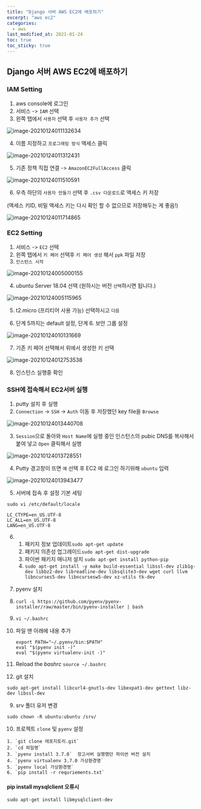 ```yaml
---
title: "Django 서버 AWS EC2에 배포하기"
excerpt: "aws ec2"
categories:
  - aws
last_modified_at: 2021-01-24
toc: true
toc_sticky: true
---
```


## Django 서버 AWS EC2에 배포하기

### IAM Setting

1. aws console에 로그인
2.  서비스 -> `IAM` 선택
3. 왼쪽 탭에서 `사용자` 선택 후 `사용자 추가` 선택

![image-20210124011132634](https://user-images.githubusercontent.com/17541671/105611080-98184f00-5df6-11eb-9342-a422b712f606.png)

4.  이름 지정하고 `프로그래밍 방식` 액세스 클릭

![image-20210124011312431](https://user-images.githubusercontent.com/17541671/105611071-8df65080-5df6-11eb-8bf3-94afba936e83.png)

5. 기존 정책 직접 연결 -> `AmazonEC2FullAccess` 클릭

![image-20210124011510591](https://user-images.githubusercontent.com/17541671/105611056-7cad4400-5df6-11eb-87b7-bcf041be80e4.png)

6.  우측 하단의 `사용자 만들기` 선택 후 `.csv 다운로드`로 액세스 키 저장

   (액세스 키ID, 비밀 액세스 키는 다시 확인 할 수 없으므로 저장해두는 게 좋음!)

![image-20210124011714865](https://user-images.githubusercontent.com/17541671/105611031-5c7d8500-5df6-11eb-87d8-7f6b6b5d4176.png)



### EC2 Setting

1.  서비스 -> `EC2` 선택
2.  왼쪽 탭에서 `키 페어` 선택후 `키 페어 생성` 해서 `ppk` 파일 저장
3. `인스턴스 시작`

![image-20210124005000155](https://user-images.githubusercontent.com/17541671/105611107-bed68580-5df6-11eb-82bd-33d010c84c1a.png)

4. ubuntu Server 18.04 선택 (원하시는 버전 `선택`하시면 됩니다.)

![image-20210124005115965](https://user-images.githubusercontent.com/17541671/105611389-55f00d00-5df8-11eb-95a1-c04ec68e3779.png)

5. t2.micro (프리티어 사용 가능) 선택하시고 `다음 `

6. 단계 5까지는 default 설정, 단계 6. 보안 그룹 설정

![image-20210124010131669](https://user-images.githubusercontent.com/17541671/105611088-a2d2e400-5df6-11eb-8db5-163f0767b360.png)

7.  기존 키 페어 선택해서 위에서 생성한 키 선택

![image-20210124012753538](https://user-images.githubusercontent.com/17541671/105611019-5091c300-5df6-11eb-9d58-325edc4770c3.png)

8. 인스턴스 실행중 확인



### SSH에 접속해서 EC2서버 실행

1. putty 설치 후 실행
2. `Connection` -> `SSH` -> `Auth` 이동 후 저장했던 key file을 `Browse`

![image-20210124013440708](https://user-images.githubusercontent.com/17541671/105611006-42dc3d80-5df6-11eb-880d-cb412e72efc0.png)

3. `Session`으로 돌아와 `Host Name`에 실행 중인 인스턴스의 pubic DNS를 복사해서 붙여 넣고 `Open` 클릭해서 실행

![image-20210124013728551](https://user-images.githubusercontent.com/17541671/105610993-36f07b80-5df6-11eb-9b61-f59bf0ce478a.png)

4. Putty 경고창이 뜨면 `예` 선택 후 EC2  에 로그인 하기위해 `ubuntu` 입력

![image-20210124013943477](https://user-images.githubusercontent.com/17541671/105610989-2b9d5000-5df6-11eb-9536-e8cb4e9d50c5.png)

5.  서버에 접속 후 설정 기본 세팅

   `sudo vi /etc/default/locale`

   ```
   LC_CTYPE=en_US.UTF-8
   LC_ALL=en_US.UTF-8
   LANG=en_US.UTF-8
   ```

6. 1.  패키지 정보 업데이트`sudo apt-get update`
   2.  패키지 의존성 업그레이드`sudo apt-get dist-upgrade`
   3.  파이썬 패키지 매니저 설치 `sudo apt-get install python-pip`
   4. `sudo apt-get install -y make build-essential libssl-dev zlib1g-dev libbz2-dev libreadline-dev libsqlite3-dev wget curl llvm libncurses5-dev libncursesw5-dev xz-utils tk-dev`

7.  pyenv 설치
   1. `curl -L https://github.com/pyenv/pyenv-installer/raw/master/bin/pyenv-installer | bash`

   2. `vi ~/.bashrc`

   3. 파일 맨 아래에 내용 추가

      ```
      export PATH="~/.pyenv/bin:$PATH"
      eval "$(pyenv init -)"
      eval "$(pyenv virtualenv-init -)"
      ```

   4.  Reload the *bashrc*  `source ~/.bashrc`

8.  git 설치

   `sudo apt-get install libcurl4-gnutls-dev libexpat1-dev gettext libz-dev libssl-dev`

9.  srv 폴더 유저 변경

   `sudo chown -R ubuntu:ubuntu /srv/`

10.  프로젝트 `clone` 및 `pyenv` 설정

    1. `git clone 레포지토리.git`
    2. `cd 파일명`
    3. `pyenv install 3.7.0`  장고서버 실행했던 파이썬 버전 설치
    4. `pyenv virtualenv 3.7.0 가상환경명`
    5. `pyenv local 가상환경명`
    6. `pip install -r requriements.txt`





#### pip install mysqlclient 오류시

`sudo apt-get install libmysqlclient-dev`

